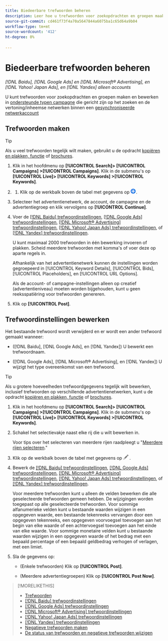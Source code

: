 ```yaml
---
title: Biedeerbare trefwoorden beheren
description: Leer hoe u trefwoorden voor zoekopdrachten en groepen maakt en beheert.
source-git-commit: cd461f73f4a70a5647844a6075ba1c65d64a9b04
workflow-type: tm+mt
source-wordcount: '412'
ht-degree: 0%

---
```


# Biedeerbare trefwoorden beheren

*[!DNL Baidu], [!DNL Google Ads] en [!DNL Microsoft® Advertising], en [!DNL Yahoo! Japan Ads], en [!DNL Yandex] alleen accounts*

U kunt trefwoorden voor zoekopdrachten en groepen maken en bewerken in [ondersteunde typen campagne](/help/search-social-commerce/introduction/supported-inventory.md) die gericht zijn op het zoeken en de vertoning/inheemse netwerken binnen een [gesynchroniseerde netwerkaccount](/help/search-social-commerce/campaign-management/accounts/ad-network-account-about.md)

## Trefwoorden maken

>[!TIP]
>
>Als u veel trefwoorden tegelijk wilt maken, gebruikt u de opdracht [kopiëren en plakken, functie](/help/search-social-commerce/campaign-management/campaigns/copy-paste.md) of [brochures](/help/search-social-commerce/campaign-management/bulksheets/bulksheet-about.md).

1. Klik in het hoofdmenu op **[!UICONTROL Search]> [!UICONTROL Campaigns] >[!UICONTROL Campaigns]**. Klik in de submenu&#39;s op **[!UICONTROL Live]> [!UICONTROL Keywords] >[!UICONTROL Keywords]**.

1. 
   1. Klik op de werkbalk boven de tabel met gegevens op ![Maken](/help/search-social-commerce/assets/add.png "Maken").

1. Selecteer het advertentienetwerk, de account, de campagne en de advertentiegroep en klik vervolgens op **[!UICONTROL Continue]**.

1. Voer de [[!DNL Baidu] trefwoordinstellingen](keyword-settings-baidu.md), [[!DNL Google Ads] trefwoordinstellingen](keyword-settings-google.md), [[!DNL Microsoft® Advertising] trefwoordinstellingen](keyword-settings-microsoft.md), [[!DNL Yahoo! Japan Ads] trefwoordinstellingen](keyword-settings-yahoo-japan.md), of [[!DNL Yandex] trefwoordinstellingen](keyword-settings-yandex.md).

   U kunt maximaal 2000 trefwoorden in één bewerking invoeren of plakken. Scheid meerdere trefwoorden met komma&#39;s of voer deze op aparte regels in.

   Afhankelijk van het advertentienetwerk kunnen de instellingen worden gegroepeerd in [!UICONTROL Keyword Details], [!UICONTROL Bids], [!UICONTROL Placeholders], en [!UICONTROL URL Options].

   Als de account- of campagne-instellingen alleen op creatief (advertentieniveau) moeten worden bijgehouden, kunt u geen reeksspatiëring voor trefwoorden genereren.

1. Klik op **[!UICONTROL Post]**.

## Trefwoordinstellingen bewerken

Het bestaande trefwoord wordt verwijderd en er wordt een ander trefwoord gemaakt wanneer:

* ([!DNL Baidu], [!DNL Google Ads], en [!DNL Yandex]) U bewerkt een trefwoordnaam.

* ([!DNL Google Ads], [!DNL Microsoft® Advertising], en [!DNL Yandex]) U wijzigt het type overeenkomst van een trefwoord.

>[!TIP]
>
>Als u grotere hoeveelheden trefwoordgegevens tegelijk wilt bewerken, inclusief trefwoorden op verschillende advertentienetwerken, kunt u de opdracht [kopiëren en plakken, functie](/help/search-social-commerce/campaign-management/campaigns/copy-paste.md) of [brochures](/help/search-social-commerce/campaign-management/bulksheets/bulksheet-about.md).

1. Klik in het hoofdmenu op **[!UICONTROL Search]> [!UICONTROL Campaigns] >[!UICONTROL Campaigns]**. Klik in de submenu&#39;s op **[!UICONTROL Live]> [!UICONTROL Keywords] >[!UICONTROL Keywords]**.

1. Schakel het selectievakje naast elke rij die u wilt bewerken in.

   Voor tips over het selecteren van meerdere rijen raadpleegt u &quot;[Meerdere rijen selecteren](/help/search-social-commerce/common-tasks/navigation-editing-selection/multiple-rows-select.md).&quot;

1. Klik op de werkbalk boven de tabel met gegevens op ![Bewerken](/help/search-social-commerce/assets/edit.png "Bewerken") .

1. Bewerk de [[!DNL Baidu] trefwoordinstellingen](keyword-settings-baidu.md), [[!DNL Google Ads] trefwoordinstellingen](keyword-settings-google.md), [[!DNL Microsoft® Advertising] trefwoordinstellingen](keyword-settings-microsoft.md), [[!DNL Yahoo! Japan Ads] trefwoordinstellingen](keyword-settings-yahoo-japan.md), of [[!DNL Yandex] trefwoordinstellingen](keyword-settings-yandex.md).

   Voor meerdere trefwoorden kunt u alleen de velden bewerken die alle geselecteerde trefwoorden gemeen hebben. De wijzigingen worden toegepast op alle geselecteerde trefwoorden. Voor sommige alfanumerieke velden kunt u bestaande waarden wijzigen in een opgegeven waarde, een bestaande tekenreeks vervangen door een opgegeven tekenreeks, een opgegeven voorvoegsel toevoegen aan het begin van elke waarde of een achtervoegsel toevoegen aan het einde van elke waarde. Voor sommige monetaire velden kunt u bestaande waarden wijzigen in een opgegeven waarde of het bedrag met een bepaald percentage of een bepaald geldbedrag verhogen of verlagen, met een limiet.

1. Sla de gegevens op:

   * (Enkele trefwoorden) Klik op **[!UICONTROL Post]**.

   * (Meerdere advertentiegroepen) Klik op **[!UICONTROL Post Now]**.

>[!MORELIKETHIS]
>
>* [Trefwoorden](keyword-about.md)
>* [[!DNL Baidu] trefwoordinstellingen](keyword-settings-baidu.md)
>* [[!DNL Google Ads] trefwoordinstellingen](keyword-settings-google.md)
>* [[!DNL Microsoft® Advertising] trefwoordinstellingen](keyword-settings-microsoft.md)
>* [[!DNL Yahoo! Japan Ads] trefwoordinstellingen](keyword-settings-yahoo-japan.md)
>* [[!DNL Yandex] trefwoordinstellingen](keyword-settings-yandex.md)
>* [Negatieve trefwoorden maken](/help/search-social-commerce/campaign-management/campaigns/keyword-negative-create.md)
>* [De status van trefwoorden en negatieve trefwoorden wijzigen](keyword-status-edit.md)

